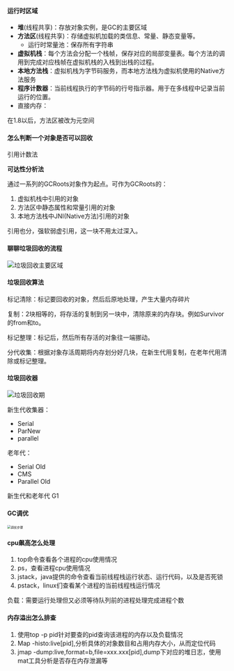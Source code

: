 #### 运行时区域

- **堆**(线程共享)：存放对象实例，是GC的主要区域
- **方法区**(线程共享)：存储虚拟机加载的类信息、常量、静态变量等。
    - 运行时常量池：保存所有字符串
- **虚拟机栈**：每个方法会分配一个栈帧，保存对应的局部变量表。每个方法的调用到完成对应栈帧在虚拟机栈的入栈到出栈的过程。
- **本地方法栈**：虚拟机栈为字节码服务，而本地方法栈为虚拟机使用的Native方法服务
- **程序计数器**：当前线程执行的字节码的行号指示器。用于在多线程中记录当前运行的位置。
- 直接内存：

在1.8以后，方法区被改为元空间



#### 怎么判断一个对象是否可以回收

引用计数法

**可达性分析法**

通过一系列的GCRoots对象作为起点。可作为GCRoots的：

1. 虚拟机栈中引用的对象
2. 方法区中静态属性和常量引用的对象
3. 本地方法栈中JNI(Native方法)引用的对象

引用也分，强软弱虚引用，这一块不用太过深入。





#### 聊聊垃圾回收的流程

![垃圾回收主要区域](https://snailclimb.gitee.io/javaguide/docs/java/jvm/pictures/jvm%E5%9E%83%E5%9C%BE%E5%9B%9E%E6%94%B6/01d330d8-2710-4fad-a91c-7bbbfaaefc0e.png)

#### 垃圾回收算法
标记清除：标记要回收的对象，然后后原地处理，产生大量内存碎片

复制：2块相等的，将存活的复制到另一块中，清除原来的内存块。例如Survivor的from和to。

标记整理：标记后，然后所有存活的对象往一端挪动。

分代收集：根据对象存活周期将内存划分好几块，在新生代用复制，在老年代用清除或标记整理。



#### 垃圾回收器

![垃圾回收期](https://upload-images.jianshu.io/upload_images/16289066-976546a51d6c694b.jpg?imageMogr2/auto-orient/strip|imageView2/2/w/600/format/webp)


新生代收集器：

- Serial
- ParNew
- parallel

老年代：

- Serial Old
- CMS
- Parallel Old

新生代和老年代
G1



#### GC调优

<img src="https://i.bmp.ovh/imgs/2022/05/23/585422bed89c9002.png" alt="调优步骤" style="zoom:50%;" />

#### cpu飙高怎么处理

1. top命令查看各个进程的cpu使用情况
2. ps，查看进程cpu使用情况
3. jstack，java提供的命令查看当前线程栈运行状态、运行代码，以及是否死锁
4. pstack，linux们查看某个进程的当前线程栈运行情况

负载：需要运行处理但又必须等待队列前的进程处理完成进程个数



#### 内存溢出怎么排查

1. 使用top -p pid针对要查的pid查询该进程的内存以及负载情况
2. Map -histo:live[pid],分析具体的对象数目和占用内存大小，从而定位代码
3. jmap -dump:live,format=b,file=xxx.xxx[pid],dump下对应的堆日志，使用mat工具分析是否存在内存泄漏等





